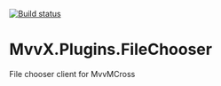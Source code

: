 [![Build status](https://ci.appveyor.com/api/projects/status/qhc1w8bhx9d5mqai?svg=true)](https://ci.appveyor.com/project/mathieumack/mvvx-plugins-filechooser)

# MvvX.Plugins.FileChooser
File chooser client for MvvMCross
